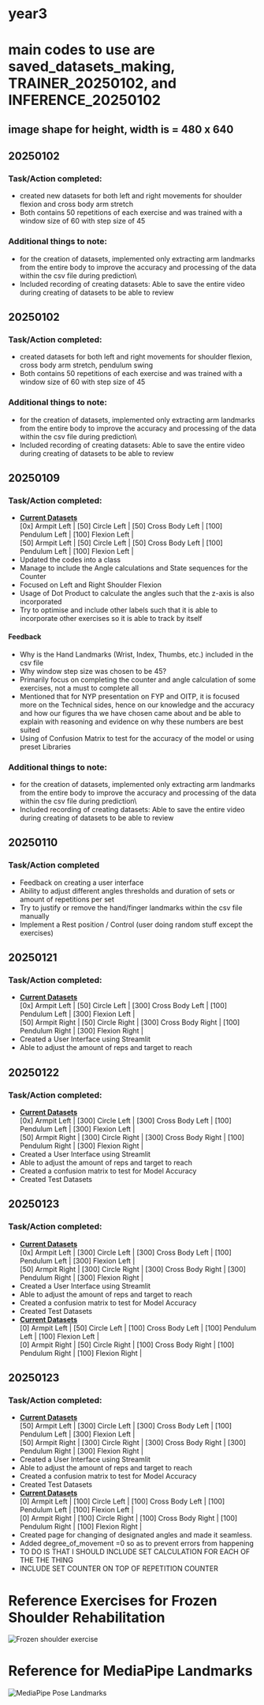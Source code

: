 # year3

# main codes to use are saved_datasets_making, TRAINER_20250102, and INFERENCE_20250102
## image shape for height, width is = 480 x 640
## 20250102
### Task/Action completed:
- created new datasets for both left and right movements for shoulder flexion and cross body arm stretch
- Both contains 50 repetitions of each exercise and was trained with a window size of 60 with step size of 45
### Additional things to note:
- for the creation of datasets, implemented only extracting arm landmarks from the entire body to improve the accuracy and processing of the data within the csv file during prediction\
- Included recording of creating datasets: Able to save the entire video during creating of datasets to be able to review 

## 20250102
### Task/Action completed:
- created datasets for both left and right movements for shoulder flexion, cross body arm stretch, pendulum swing
- Both contains 50 repetitions of each exercise and was trained with a window size of 60 with step size of 45
### Additional things to note:
- for the creation of datasets, implemented only extracting arm landmarks from the entire body to improve the accuracy and processing of the data within the csv file during prediction\
- Included recording of creating datasets: Able to save the entire video during creating of datasets to be able to review

## 20250109
### Task/Action completed:
- <ins>**Current Datasets**</ins>\
[0x]  Armpit Left | [50] Circle Left | [50] Cross Body Left | [100] Pendulum Left | [100] Flexion Left |<br>
[50] Armpit Left | [50] Circle Left | [50] Cross Body Left | [100] Pendulum Left | [100] Flexion Left |
- Updated the codes into a class
- Manage to include the Angle calculations and State sequences for the Counter
- Focused on Left and Right Shoulder Flexion
- Usage of Dot Product to calculate the angles such that the z-axis is also incorporated 
- Try to optimise and include other labels such that it is able to incorporate other exercises so it is able to track by itself
#### Feedback
- Why is the Hand Landmarks (Wrist, Index, Thumbs, etc.) included in the csv file
- Why window step size was chosen to be 45?
- Primarily focus on completing the counter and angle calculation of some exercises, not a must to complete all
- Mentioned that for NYP presentation on FYP and OITP, it is focused more on the Technical sides, hence on our knowledge
and the accuracy and how our figures tha we have chosen came about and be able to explain with reasoning and evidence
on why these numbers are best suited
- Using of Confusion Matrix to test for the accuracy of the model or using preset Libraries 
### Additional things to note:
- for the creation of datasets, implemented only extracting arm landmarks from the entire body to improve the accuracy and processing of the data within the csv file during prediction\
- Included recording of creating datasets: Able to save the entire video during creating of datasets to be able to review

## 20250110
### Task/Action completed
- Feedback on creating a user interface 
- Ability to adjust different angles thresholds and duration of sets or amount of repetitions per set
- Try to justify or remove the hand/finger landmarks within the csv file manually
- Implement a Rest position / Control (user doing random stuff except the exercises)

## 20250121
### Task/Action completed:
- <ins>**Current Datasets**</ins>\
[0x]  Armpit Left | [50] Circle Left | [300] Cross Body Left | [100] Pendulum Left | [300] Flexion Left |<br>
[50] Armpit Right | [50] Circle Right | [300] Cross Body Right | [100] Pendulum Right | [300] Flexion Right |
- Created a User Interface using Streamlit
- Able to adjust the amount of reps and target to reach


## 20250122
### Task/Action completed:
- <ins>**Current Datasets**</ins>\
[0x]  Armpit Left | [300] Circle Left | [300] Cross Body Left | [100] Pendulum Left | [300] Flexion Left |<br>
[50] Armpit Right | [300] Circle Right | [300] Cross Body Right | [100] Pendulum Right | [300] Flexion Right |
- Created a User Interface using Streamlit
- Able to adjust the amount of reps and target to reach
- Created a confusion matrix to test for Model Accuracy
- Created Test Datasets

## 20250123
### Task/Action completed:
- <ins>**Current Datasets**</ins>\
[0x]  Armpit Left | [300] Circle Left | [300] Cross Body Left | [100] Pendulum Left | [300] Flexion Left |<br>
[50] Armpit Right | [300] Circle Right | [300] Cross Body Right | [300] Pendulum Right | [300] Flexion Right |
- Created a User Interface using Streamlit
- Able to adjust the amount of reps and target to reach
- Created a confusion matrix to test for Model Accuracy
- Created Test Datasets
- <ins>**Current Datasets**</ins>\
[0]  Armpit Left | [50] Circle Left | [100] Cross Body Left | [100] Pendulum Left | [100] Flexion Left |<br>
[0] Armpit Right | [50] Circle Right | [100] Cross Body Right | [100] Pendulum Right | [100] Flexion Right |

## 20250123
### Task/Action completed:
- <ins>**Current Datasets**</ins>\
[50]  Armpit Left | [300] Circle Left | [300] Cross Body Left | [100] Pendulum Left | [300] Flexion Left |<br>
[50] Armpit Right | [300] Circle Right | [300] Cross Body Right | [300] Pendulum Right | [300] Flexion Right |
- Created a User Interface using Streamlit
- Able to adjust the amount of reps and target to reach
- Created a confusion matrix to test for Model Accuracy
- Created Test Datasets
- <ins>**Current Datasets**</ins>\
[0]  Armpit Left | [100] Circle Left | [100] Cross Body Left | [100] Pendulum Left | [100] Flexion Left |<br>
[0] Armpit Right | [100] Circle Right | [100] Cross Body Right | [100] Pendulum Right | [100] Flexion Right |
- Created page for changing of designated angles and made it seamless.
- Added degree_of_movement =0 so as to prevent errors from happening
- TO DO IS THAT I SHOULD INCLUDE SET CALCULATION FOR EACH OF THE THE THING
- INCLUDE SET COUNTER ON TOP OF REPETITION COUNTER







# Reference Exercises for Frozen Shoulder Rehabilitation
![Frozen shoulder exercise](https://scandinavianphysiotherapycenter.com/wp-content/uploads/2019/09/exercises-to-fix-frozen-shoulder.jpg.webp)
# Reference for MediaPipe Landmarks
![MediaPipe Pose Landmarks](https://miro.medium.com/v2/resize:fit:720/format:webp/1*JJCbfzhTySIqKr1L5pDkpQ.png)